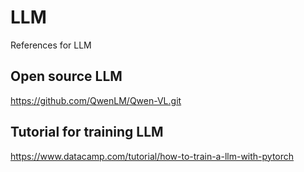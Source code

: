 # LLM
References for LLM

## Open source LLM
https://github.com/QwenLM/Qwen-VL.git

## Tutorial for training LLM
https://www.datacamp.com/tutorial/how-to-train-a-llm-with-pytorch

